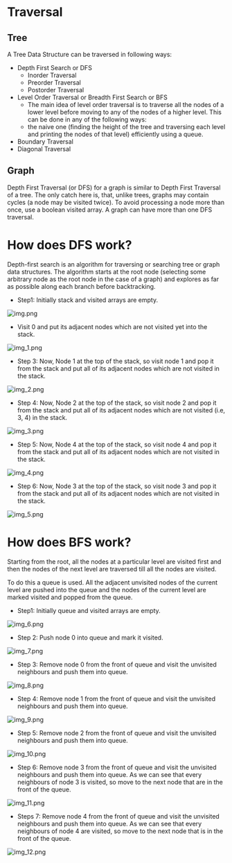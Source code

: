 # Traversal

## Tree
A Tree Data Structure can be traversed in following ways:

* Depth First Search or DFS
    * Inorder Traversal
     * Preorder Traversal
    * Postorder Traversal
* Level Order Traversal or Breadth First Search or BFS
  * The main idea of level order traversal is to traverse all the nodes of a lower level before moving to any of the nodes of a higher level. This can be done in any of the following ways:
  * the naive one (finding the height of the tree and traversing each level and printing the nodes of that level) efficiently using a queue.
* Boundary Traversal
* Diagonal Traversal

## Graph

Depth First Traversal (or DFS) for a graph is similar to Depth First Traversal of a tree. 
The only catch here is, that, unlike trees, graphs may contain cycles (a node may be visited twice). 
To avoid processing a node more than once, use a boolean visited array. 
A graph can have more than one DFS traversal.

# How does DFS work?
Depth-first search is an algorithm for traversing or searching tree or graph data structures. 
The algorithm starts at the root node (selecting some arbitrary node as the root node in the case of a graph) and explores as far as possible along each branch before backtracking.

* Step1: Initially stack and visited arrays are empty.

![img.png](img.png)

* Visit 0 and put its adjacent nodes which are not visited yet into the stack.

![img_1.png](img_1.png)

* Step 3: Now, Node 1 at the top of the stack, so visit node 1 and pop it from the stack and put all of its adjacent nodes which are not visited in the stack.

![img_2.png](img_2.png)

* Step 4: Now, Node 2 at the top of the stack, so visit node 2 and pop it from the stack and put all of its adjacent nodes which are not visited (i.e, 3, 4) in the stack.

![img_3.png](img_3.png)

* Step 5: Now, Node 4 at the top of the stack, so visit node 4 and pop it from the stack and put all of its adjacent nodes which are not visited in the stack.

![img_4.png](img_4.png)

* Step 6: Now, Node 3 at the top of the stack, so visit node 3 and pop it from the stack and put all of its adjacent nodes which are not visited in the stack.

![img_5.png](img_5.png)


# How does BFS work?
Starting from the root, all the nodes at a particular level are visited first and then the nodes of the next level are traversed till all the nodes are visited.

To do this a queue is used. All the adjacent unvisited nodes of the current level are pushed into the queue and the nodes of the current level are marked visited and popped from the queue.

* Step1: Initially queue and visited arrays are empty.

![img_6.png](img_6.png)

* Step 2: Push node 0 into queue and mark it visited.

![img_7.png](img_7.png)

* Step 3: Remove node 0 from the front of queue and visit the unvisited neighbours and push them into queue.

![img_8.png](img_8.png)


* Step 4: Remove node 1 from the front of queue and visit the unvisited neighbours and push them into queue.

![img_9.png](img_9.png)

* Step 5: Remove node 2 from the front of queue and visit the unvisited neighbours and push them into queue.

![img_10.png](img_10.png)

* Step 6: Remove node 3 from the front of queue and visit the unvisited neighbours and push them into queue.
  As we can see that every neighbours of node 3 is visited, so move to the next node that are in the front of the queue.

![img_11.png](img_11.png)

* Steps 7: Remove node 4 from the front of queue and visit the unvisited neighbours and push them into queue.
  As we can see that every neighbours of node 4 are visited, so move to the next node that is in the front of the queue.

![img_12.png](img_12.png)





